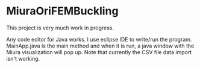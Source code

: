 # MiuraOriFEMBuckling

This project is very much work in progress.

Any code editor for Java works. I use eclipse IDE to write/run the program. MainApp.java is the main method and when it is run, a java window with the Miura visualization will pop up. Note that currently the CSV file data import isn't working.
